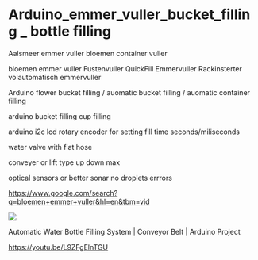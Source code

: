 # Arduino_emmer_vuller_bucket_filling _ bottle filling
Aalsmeer emmer vuller bloemen container vuller

bloemen emmer vuller Fustenvuller QuickFill Emmervuller Rackinsterter volautomatisch emmervuller

Arduino flower bucket filling / auomatic bucket filling / auomatic container filling

arduino bucket filling cup filling

arduino i2c lcd rotary encoder for setting fill time seconds/miliseconds

water valve with flat hose

conveyer or lift type up down max

optical sensors or better sonar no droplets errrors

https://www.google.com/search?q=bloemen+emmer+vuller&hl=en&tbm=vid



<img src="https://youtu.be/L9ZFgElnTGU">

Automatic Water Bottle Filling System | Conveyor Belt | Arduino Project

https://youtu.be/L9ZFgElnTGU
